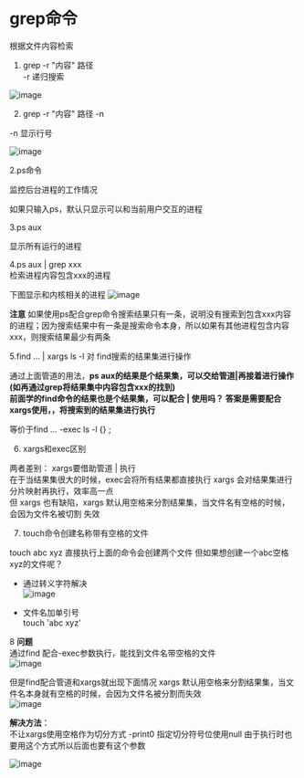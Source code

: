 # grep命令  

根据文件内容检索  

1. grep -r "内容" 路径   
-r 递归搜索

![image](https://user-images.githubusercontent.com/58176267/157048874-45e40acf-5d25-4100-ae6a-7672108e32a0.png)

2. grep -r "内容" 路径 -n  
 
-n 显示行号  

![image](https://user-images.githubusercontent.com/58176267/157049248-556b2218-d44d-4c13-bd17-313fdb3e255d.png)


2.ps命令  

监控后台进程的工作情况  

如果只输入ps，默认只显示可以和当前用户交互的进程  

3.ps aux  

显示所有运行的进程  

4.ps aux | grep xxx  
检索进程内容包含xxx的进程  

下图显示和内核相关的进程
![image](https://user-images.githubusercontent.com/58176267/157050847-8eb20dd7-bca1-4e64-9410-556e545c3908.png)

**注意** 如果使用ps配合grep命令搜索结果只有一条，说明没有搜索到包含xxx内容的进程；因为搜索结果中有一条是搜索命令本身，所以如果有其他进程包含内容xxx，则搜索结果最少有两条  





5.find … | xargs ls -l 对 find搜索的结果集进行操作  

通过上面管道的用法，**ps aux的结果是个结果集，可以交给管道|再接着进行操作(如再通过grep将结果集中内容包含xxx的找到)  
前面学的find命令的结果也是个结果集，可以配合 | 使用吗？ 答案是需要配合xargs使用，，将搜索到的结果集进行执行** 

等价于find … -exec ls -l {} \;   

6. xargs和exec区别  

两者差别：
xargs要借助管道 | 执行  
在于当结果集很大的时候，exec会将所有结果都直接执行    xargs 会对结果集进行分片映射再执行，效率高一点  
但 xargs 也有缺陷，xargs 默认用空格来分割结果集，当文件名有空格的时候，会因为文件名被切割
失效



7. touch命令创建名称带有空格的文件 

touch abc xyz
直接执行上面的命令会创建两个文件  但如果想创建一个abc空格xyz的文件呢？  

* 通过转义字符解决    
![image](https://user-images.githubusercontent.com/58176267/157053384-17e71c05-0127-460d-83fb-022e55b27da8.png)

* 文件名加单引号  
touch 'abc xyz'  

8 **问题**  
通过find 配合-exec参数执行，能找到文件名带空格的文件  
![image](https://user-images.githubusercontent.com/58176267/157056082-46f87ed5-7fd8-4a23-86b3-54b15f28c195.png)

但是find配合管道和xargs就出现下面情况  xargs 默认用空格来分割结果集，当文件名本身就有空格的时候，会因为文件名被分割而失效  
![image](https://user-images.githubusercontent.com/58176267/157056198-3ab21f99-d776-4a2c-a206-76f21b07051f.png)  

**解决方法**：  
不让xargs使用空格作为切分方式
-print0 指定切分符号位使用null  由于执行时也要用这个方式所以后面也要有这个参数  

![image](https://user-images.githubusercontent.com/58176267/157058364-f02a1c63-0417-41ea-b3d7-5abd6f7afcfc.png)


